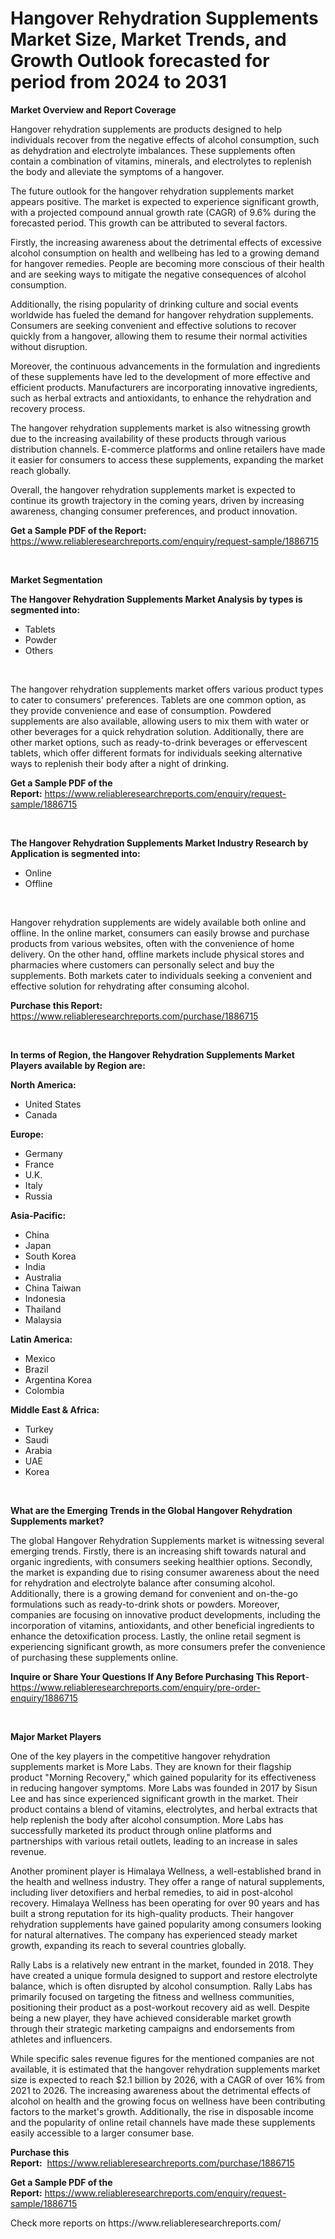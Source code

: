 <p><h1>Hangover Rehydration Supplements Market Size, Market Trends, and Growth Outlook forecasted for period from 2024 to 2031</h1></p><p><strong>Market Overview and Report Coverage</strong></p>
<p><p>Hangover rehydration supplements are products designed to help individuals recover from the negative effects of alcohol consumption, such as dehydration and electrolyte imbalances. These supplements often contain a combination of vitamins, minerals, and electrolytes to replenish the body and alleviate the symptoms of a hangover.</p><p>The future outlook for the hangover rehydration supplements market appears positive. The market is expected to experience significant growth, with a projected compound annual growth rate (CAGR) of 9.6% during the forecasted period. This growth can be attributed to several factors.</p><p>Firstly, the increasing awareness about the detrimental effects of excessive alcohol consumption on health and wellbeing has led to a growing demand for hangover remedies. People are becoming more conscious of their health and are seeking ways to mitigate the negative consequences of alcohol consumption.</p><p>Additionally, the rising popularity of drinking culture and social events worldwide has fueled the demand for hangover rehydration supplements. Consumers are seeking convenient and effective solutions to recover quickly from a hangover, allowing them to resume their normal activities without disruption.</p><p>Moreover, the continuous advancements in the formulation and ingredients of these supplements have led to the development of more effective and efficient products. Manufacturers are incorporating innovative ingredients, such as herbal extracts and antioxidants, to enhance the rehydration and recovery process.</p><p>The hangover rehydration supplements market is also witnessing growth due to the increasing availability of these products through various distribution channels. E-commerce platforms and online retailers have made it easier for consumers to access these supplements, expanding the market reach globally.</p><p>Overall, the hangover rehydration supplements market is expected to continue its growth trajectory in the coming years, driven by increasing awareness, changing consumer preferences, and product innovation.</p></p>
<p><strong>Get a Sample PDF of the Report:</strong> <a href="https://www.reliableresearchreports.com/enquiry/request-sample/1886715">https://www.reliableresearchreports.com/enquiry/request-sample/1886715</a></p>
<p>&nbsp;</p>
<p><strong>Market Segmentation</strong></p>
<p><strong>The Hangover Rehydration Supplements Market Analysis by types is segmented into:</strong></p>
<p><ul><li>Tablets</li><li>Powder</li><li>Others</li></ul></p>
<p>&nbsp;</p>
<p><p>The hangover rehydration supplements market offers various product types to cater to consumers' preferences. Tablets are one common option, as they provide convenience and ease of consumption. Powdered supplements are also available, allowing users to mix them with water or other beverages for a quick rehydration solution. Additionally, there are other market options, such as ready-to-drink beverages or effervescent tablets, which offer different formats for individuals seeking alternative ways to replenish their body after a night of drinking.</p></p>
<p><strong>Get a Sample PDF of the Report:</strong>&nbsp;<a href="https://www.reliableresearchreports.com/enquiry/request-sample/1886715">https://www.reliableresearchreports.com/enquiry/request-sample/1886715</a></p>
<p>&nbsp;</p>
<p><strong>The Hangover Rehydration Supplements Market Industry Research by Application is segmented into:</strong></p>
<p><ul><li>Online</li><li>Offline</li></ul></p>
<p>&nbsp;</p>
<p><p>Hangover rehydration supplements are widely available both online and offline. In the online market, consumers can easily browse and purchase products from various websites, often with the convenience of home delivery. On the other hand, offline markets include physical stores and pharmacies where customers can personally select and buy the supplements. Both markets cater to individuals seeking a convenient and effective solution for rehydrating after consuming alcohol.</p></p>
<p><strong>Purchase this Report:</strong>&nbsp; <a href="https://www.reliableresearchreports.com/purchase/1886715">https://www.reliableresearchreports.com/purchase/1886715</a></p>
<p>&nbsp;</p>
<p><strong>In terms of Region, the Hangover Rehydration Supplements Market Players available by Region are:</strong></p>
<p>
    <p> <strong> North America: </strong>
        <ul>
            <li>United States</li>
            <li>Canada</li>
        </ul>
        </p> 
    <p> <strong> Europe: </strong>
        <ul>
            <li>Germany</li>
            <li>France</li>
            <li>U.K.</li>
            <li>Italy</li>
            <li>Russia</li>
        </ul>
        </p> 
    <p> <strong> Asia-Pacific: </strong>
        <ul>
            <li>China</li>
            <li>Japan</li>
            <li>South Korea</li>
            <li>India</li>
            <li>Australia</li>
            <li>China Taiwan</li>
            <li>Indonesia</li>
            <li>Thailand</li>
            <li>Malaysia</li>
        </ul>
        </p> 
    <p> <strong> Latin America: </strong>
        <ul>
            <li>Mexico</li>
            <li>Brazil</li>
            <li>Argentina Korea</li>
            <li>Colombia</li>
        </ul>
        </p> 
    <p> <strong> Middle East & Africa: </strong>
        <ul>
            <li>Turkey</li>
            <li>Saudi</li>
            <li>Arabia</li>
            <li>UAE</li>
            <li>Korea</li>
        </ul>
    </p>
    </p>
<p>&nbsp;</p>
<p><strong>What are the Emerging Trends in the Global Hangover Rehydration Supplements market?</strong></p>
<p><p>The global Hangover Rehydration Supplements market is witnessing several emerging trends. Firstly, there is an increasing shift towards natural and organic ingredients, with consumers seeking healthier options. Secondly, the market is expanding due to rising consumer awareness about the need for rehydration and electrolyte balance after consuming alcohol. Additionally, there is a growing demand for convenient and on-the-go formulations such as ready-to-drink shots or powders. Moreover, companies are focusing on innovative product developments, including the incorporation of vitamins, antioxidants, and other beneficial ingredients to enhance the detoxification process. Lastly, the online retail segment is experiencing significant growth, as more consumers prefer the convenience of purchasing these supplements online.</p></p>
<p><strong>Inquire or Share Your Questions If Any Before Purchasing This Report</strong>- <a href="https://www.reliableresearchreports.com/enquiry/pre-order-enquiry/1886715">https://www.reliableresearchreports.com/enquiry/pre-order-enquiry/1886715</a></p>
<p>&nbsp;</p>
<p><strong>Major Market Players</strong></p>
<p><p>One of the key players in the competitive hangover rehydration supplements market is More Labs. They are known for their flagship product "Morning Recovery," which gained popularity for its effectiveness in reducing hangover symptoms. More Labs was founded in 2017 by Sisun Lee and has since experienced significant growth in the market. Their product contains a blend of vitamins, electrolytes, and herbal extracts that help replenish the body after alcohol consumption. More Labs has successfully marketed its product through online platforms and partnerships with various retail outlets, leading to an increase in sales revenue.</p><p>Another prominent player is Himalaya Wellness, a well-established brand in the health and wellness industry. They offer a range of natural supplements, including liver detoxifiers and herbal remedies, to aid in post-alcohol recovery. Himalaya Wellness has been operating for over 90 years and has built a strong reputation for its high-quality products. Their hangover rehydration supplements have gained popularity among consumers looking for natural alternatives. The company has experienced steady market growth, expanding its reach to several countries globally.</p><p>Rally Labs is a relatively new entrant in the market, founded in 2018. They have created a unique formula designed to support and restore electrolyte balance, which is often disrupted by alcohol consumption. Rally Labs has primarily focused on targeting the fitness and wellness communities, positioning their product as a post-workout recovery aid as well. Despite being a new player, they have achieved considerable market growth through their strategic marketing campaigns and endorsements from athletes and influencers.</p><p>While specific sales revenue figures for the mentioned companies are not available, it is estimated that the hangover rehydration supplements market size is expected to reach $2.1 billion by 2026, with a CAGR of over 16% from 2021 to 2026. The increasing awareness about the detrimental effects of alcohol on health and the growing focus on wellness have been contributing factors to the market's growth. Additionally, the rise in disposable income and the popularity of online retail channels have made these supplements easily accessible to a larger consumer base.</p></p>
<p><strong>Purchase this Report:</strong>&nbsp;&nbsp;<a href="https://www.reliableresearchreports.com/purchase/1886715">https://www.reliableresearchreports.com/purchase/1886715</a></p>
<p></p>
<p><strong>Get a Sample PDF of the Report:</strong>&nbsp;<a href="https://www.reliableresearchreports.com/enquiry/request-sample/1886715">https://www.reliableresearchreports.com/enquiry/request-sample/1886715</a></p>
<p>Check more reports on https://www.reliableresearchreports.com/</p>